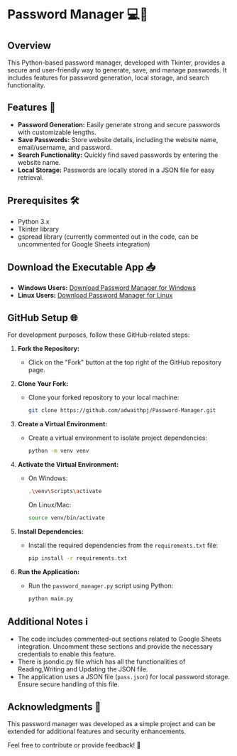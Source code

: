 # Password Manager 💻🔐

## Overview
This Python-based password manager, developed with Tkinter, provides a secure and user-friendly way to generate, save, and manage passwords. It includes features for password generation, local storage, and search functionality.

## Features 🚀
- **Password Generation:** Easily generate strong and secure passwords with customizable lengths.
- **Save Passwords:** Store website details, including the website name, email/username, and password.
- **Search Functionality:** Quickly find saved passwords by entering the website name.
- **Local Storage:** Passwords are locally stored in a JSON file for easy retrieval.

## Prerequisites 🛠️
- Python 3.x
- Tkinter library
- gspread library (currently commented out in the code, can be uncommented for Google Sheets integration)

## Download the Executable App 📥
- **Windows Users:** [Download Password Manager for Windows](#)
- **Linux Users:** [Download Password Manager for Linux](#)

## GitHub Setup 🌐
For development purposes, follow these GitHub-related steps:

1. **Fork the Repository:**
   - Click on the "Fork" button at the top right of the GitHub repository page.
  
2. **Clone Your Fork:**
   - Clone your forked repository to your local machine:
     ```bash
     git clone https://github.com/adwaithpj/Password-Manager.git
     ```

3. **Create a Virtual Environment:**
   - Create a virtual environment to isolate project dependencies:
     ```bash
     python -m venv venv
     ```

4. **Activate the Virtual Environment:**
   - On Windows:
     ```bash
     .\venv\Scripts\activate
     ```
     On Linux/Mac:
     ```bash
     source venv/bin/activate
     ```

5. **Install Dependencies:**
   - Install the required dependencies from the `requirements.txt` file:
     ```bash
     pip install -r requirements.txt
     ```

6. **Run the Application:**
   - Run the `password_manager.py` script using Python:
     ```bash
     python main.py
     ```

## Additional Notes ℹ️
- The code includes commented-out sections related to Google Sheets integration. Uncomment these sections and provide the necessary credentials to enable this feature.
- There is jsondic.py file which has all the functionalities of Reading,Writing and Updating the JSON file.
- The application uses a JSON file (`pass.json`) for local password storage. Ensure secure handling of this file.

## Acknowledgments 🙌
This password manager was developed as a simple project and can be extended for additional features and security enhancements.

Feel free to contribute or provide feedback! 🌟
